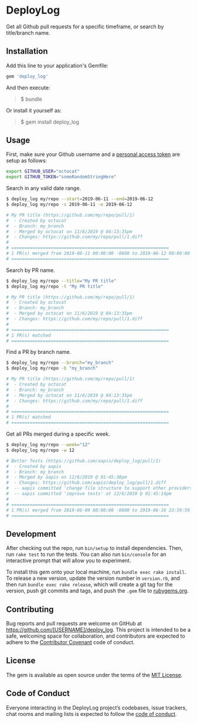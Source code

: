 # DeployLog

Get all Github pull requests for a specific timeframe, or search by title/branch name.

## Installation

Add this line to your application's Gemfile:

```ruby
gem 'deploy_log'
```

And then execute:

> $ bundle

Or install it yourself as:
> $ gem install deploy_log

## Usage

First, make sure your Github username and a [personal access token](https://github.com/settings/tokens) are setup as follows:

```bash
export GITHUB_USER="octocat"
export GITHUB_TOKEN="someRandomStringHere"
```

Search in any valid date range.

```bash
$ deploy_log my/repo --start=2019-06-11 --end=2019-06-12
$ deploy_log my/repo -s 2019-06-11 -e 2019-06-12

# My PR title (https://github.com/my/repo/pull/1)
#  - Created by octocat
#  - Branch: my_branch
#  - Merged by octocat on 11/6/2019 @ 04:13:35pm
#  - Changes: https://github.com/my/repo/pull/1.diff
#
# ============================================================
# 1 PR(s) merged from 2019-06-11 00:00:00 -0600 to 2019-06-12 00:00:00 -0600
# ============================================================
```

Search by PR name.

```bash
$ deploy_log my/repo --title="My PR title"
$ deploy_log my/repo -t "My PR title"

# My PR title (https://github.com/my/repo/pull/1)
#  - Created by octocat
#  - Branch: my_branch
#  - Merged by octocat on 11/6/2019 @ 04:13:35pm
#  - Changes: https://github.com/my/repo/pull/1.diff
#
# ============================================================
# 1 PR(s) matched
# ============================================================
```

Find a PR by branch name.

```bash
$ deploy_log my/repo --branch="my_branch"
$ deploy_log my/repo -b "my_branch"

# My PR title (https://github.com/my/repo/pull/1)
#  - Created by octocat
#  - Branch: my_branch
#  - Merged by octocat on 11/6/2019 @ 04:13:35pm
#  - Changes: https://github.com/my/repo/pull/1.diff
#
# ============================================================
# 1 PR(s) matched
# ============================================================
```

Get all PRs merged during a specific week.

```bash
$ deploy_log my/repo --week="12"
$ deploy_log my/repo -w 12

# Better Tests (https://github.com/aapis/deploy_log/pull/1)
#  - Created by aapis
#  - Branch: my_branch
#  - Merged by aapis on 12/6/2019 @ 01:45:38pm
#  - Changes: https://github.com/aapis/deploy_log/pull/1.diff
#  -- aapis committed 'change file structure to support other providers in the future' at 12/6/2019 @ 01:32:25pm
#  -- aapis committed 'improve tests' at 12/6/2019 @ 01:45:14pm
#
# ============================================================
# 1 PR(s) merged from 2019-06-09 00:00:00 -0600 to 2019-06-16 23:59:59 -0600
# ============================================================
```

## Development

After checking out the repo, run `bin/setup` to install dependencies. Then, run `rake test` to run the tests. You can also run `bin/console` for an interactive prompt that will allow you to experiment.

To install this gem onto your local machine, run `bundle exec rake install`. To release a new version, update the version number in `version.rb`, and then run `bundle exec rake release`, which will create a git tag for the version, push git commits and tags, and push the `.gem` file to [rubygems.org](https://rubygems.org).

## Contributing

Bug reports and pull requests are welcome on GitHub at https://github.com/[USERNAME]/deploy_log. This project is intended to be a safe, welcoming space for collaboration, and contributors are expected to adhere to the [Contributor Covenant](http://contributor-covenant.org) code of conduct.

## License

The gem is available as open source under the terms of the [MIT License](https://opensource.org/licenses/MIT).

## Code of Conduct

Everyone interacting in the DeployLog project’s codebases, issue trackers, chat rooms and mailing lists is expected to follow the [code of conduct](https://github.com/[USERNAME]/deploy_log/blob/master/CODE_OF_CONDUCT.md).
